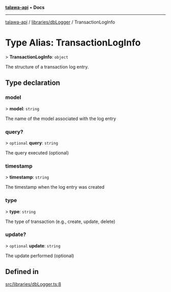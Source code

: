 [**talawa-api**](../../../README.md) • **Docs**

***

[talawa-api](../../../modules.md) / [libraries/dbLogger](../README.md) / TransactionLogInfo

# Type Alias: TransactionLogInfo

\> **TransactionLogInfo**: `object`

The structure of a transaction log entry.

## Type declaration

### model

\> **model**: `string`

The name of the model associated with the log entry

### query?

\> `optional` **query**: `string`

The query executed (optional)

### timestamp

\> **timestamp**: `string`

The timestamp when the log entry was created

### type

\> **type**: `string`

The type of transaction (e.g., create, update, delete)

### update?

\> `optional` **update**: `string`

The update performed (optional)

## Defined in

[src/libraries/dbLogger.ts:8](https://github.com/PalisadoesFoundation/talawa-api/blob/92443bb6a5ff3ed66457149a509401986a82e570/src/libraries/dbLogger.ts#L8)
